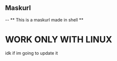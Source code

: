## Maskurl 

-- 
** This is a maskurl made in shell **

# WORK ONLY WITH LINUX

idk if im going to update it
